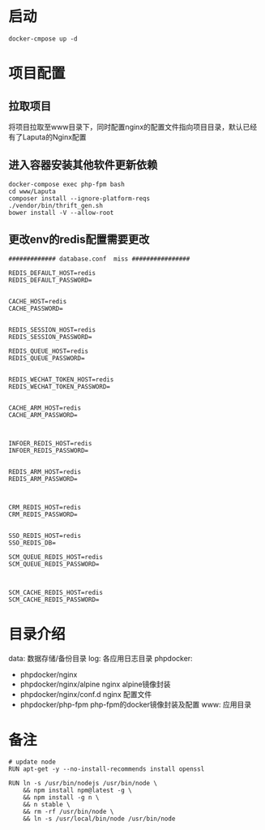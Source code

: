 # 启动
```
docker-cmpose up -d
```

# 项目配置
## 拉取项目
将项目拉取至www目录下，同时配置nginx的配置文件指向项目目录，默认已经有了Laputa的Nginx配置

## 进入容器安装其他软件更新依赖
```
docker-compose exec php-fpm bash
cd www/Laputa
composer install --ignore-platform-reqs
./vendor/bin/thrift_gen.sh
bower install -V --allow-root
```

## 更改env的redis配置需要更改
```
############# database.conf  miss ################

REDIS_DEFAULT_HOST=redis
REDIS_DEFAULT_PASSWORD=


CACHE_HOST=redis
CACHE_PASSWORD=


REDIS_SESSION_HOST=redis
REDIS_SESSION_PASSWORD=

REDIS_QUEUE_HOST=redis
REDIS_QUEUE_PASSWORD=


REDIS_WECHAT_TOKEN_HOST=redis
REDIS_WECHAT_TOKEN_PASSWORD=


CACHE_ARM_HOST=redis
CACHE_ARM_PASSWORD=



INFOER_REDIS_HOST=redis
INFOER_REDIS_PASSWORD=


REDIS_ARM_HOST=redis
REDIS_ARM_PASSWORD=



CRM_REDIS_HOST=redis
CRM_REDIS_PASSWORD=


SSO_REDIS_HOST=redis
SSO_REDIS_DB=

SCM_QUEUE_REDIS_HOST=redis
SCM_QUEUE_REDIS_PASSWORD=



SCM_CACHE_REDIS_HOST=redis
SCM_CACHE_REDIS_PASSWORD=
```


# 目录介绍
data: 数据存储/备份目录
log: 各应用日志目录
phpdocker: 
 - phpdocker/nginx
  - phpdocker/nginx/alpine  nginx alpine镜像封装
  - phpdocker/nginx/conf.d   nginx 配置文件
 - phpdocker/php-fpm  php-fpm的docker镜像封装及配置
www: 应用目录


# 备注
```
# update node
RUN apt-get -y --no-install-recommends install openssl

RUN ln -s /usr/bin/nodejs /usr/bin/node \
    && npm install npm@latest -g \
    && npm install -g n \
    && n stable \
    && rm -rf /usr/bin/node \
    && ln -s /usr/local/bin/node /usr/bin/node
```
